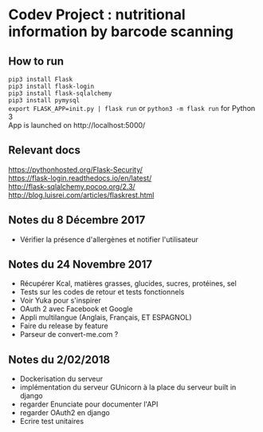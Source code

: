 # Codev Project : nutritional information by barcode scanning



## How to run
`pip3 install Flask`  
`pip3 install flask-login`  
`pip3 install flask-sqlalchemy`  
`pip3 install pymysql`  
`export FLASK_APP=init.py | flask run`  or `python3 -m flask run` for Python 3  
App is launched on http://localhost:5000/

## Relevant docs
https://pythonhosted.org/Flask-Security/  
https://flask-login.readthedocs.io/en/latest/  
http://flask-sqlalchemy.pocoo.org/2.3/  
http://blog.luisrei.com/articles/flaskrest.html  

## Notes du 8 Décembre 2017
* Vérifier la présence d'allergènes et notifier l'utilisateur

## Notes du 24 Novembre 2017
* Récupérer Kcal, matières grasses, glucides, sucres, protéines, sel
* Tests sur les codes de retour et tests fonctionnels
* Voir Yuka pour s'inspirer
* OAuth 2 avec Facebook et Google
* Appli multilangue (Anglais, Français, ET ESPAGNOL)
* Faire du release by feature
* Parseur de convert-me.com ?


## Notes du 2/02/2018
* Dockerisation du serveur
* implémentation du serveur GUnicorn à la place du serveur built in django
* regarder Enunciate pour documenter l'API
* regarder OAuth2 en django
* Ecrire test unitaires

